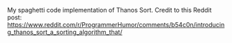 My spaghetti code implementation of Thanos Sort.
Credit to this Reddit post: https://www.reddit.com/r/ProgrammerHumor/comments/b54c0n/introducing_thanos_sort_a_sorting_algorithm_that/
